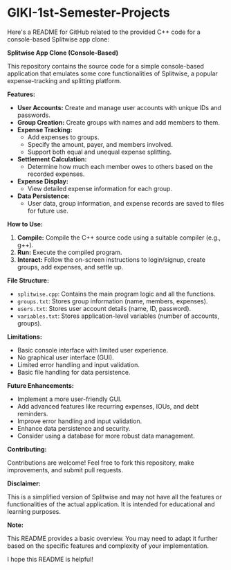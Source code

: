 # GIKI-1st-Semester-Projects

Here's a README for GitHub related to the provided C++ code for a console-based Splitwise app clone:

**Splitwise App Clone (Console-Based)**

This repository contains the source code for a simple console-based application that emulates some core functionalities of Splitwise, a popular expense-tracking and splitting platform.

**Features:**

- **User Accounts:** Create and manage user accounts with unique IDs and passwords.
- **Group Creation:** Create groups with names and add members to them.
- **Expense Tracking:** 
    - Add expenses to groups.
    - Specify the amount, payer, and members involved.
    - Support both equal and unequal expense splitting.
- **Settlement Calculation:** 
    - Determine how much each member owes to others based on the recorded expenses.
- **Expense Display:** 
    - View detailed expense information for each group.
- **Data Persistence:** 
    - User data, group information, and expense records are saved to files for future use.

**How to Use:**

1. **Compile:** Compile the C++ source code using a suitable compiler (e.g., g++).
2. **Run:** Execute the compiled program.
3. **Interact:** Follow the on-screen instructions to login/signup, create groups, add expenses, and settle up.

**File Structure:**

- `splitwise.cpp`: Contains the main program logic and all the functions.
- `groups.txt`: Stores group information (name, members, expenses).
- `users.txt`: Stores user account details (name, ID, password).
- `variables.txt`: Stores application-level variables (number of accounts, groups).

**Limitations:**

- Basic console interface with limited user experience.
- No graphical user interface (GUI).
- Limited error handling and input validation.
- Basic file handling for data persistence.

**Future Enhancements:**

- Implement a more user-friendly GUI.
- Add advanced features like recurring expenses, IOUs, and debt reminders.
- Improve error handling and input validation.
- Enhance data persistence and security.
- Consider using a database for more robust data management.

**Contributing:**

Contributions are welcome! Feel free to fork this repository, make improvements, and submit pull requests.

**Disclaimer:**

This is a simplified version of Splitwise and may not have all the features or functionalities of the actual application. It is intended for educational and learning purposes.

**Note:**

This README provides a basic overview. You may need to adapt it further based on the specific features and complexity of your implementation.

I hope this README is helpful!
